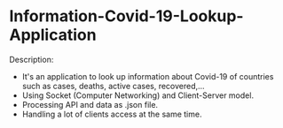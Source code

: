 # Information-Covid-19-Lookup-Application
 Description:
+ It's an application to look up information about Covid-19 of countries such as cases, deaths, active cases, recovered,...
+ Using Socket (Computer Networking) and Client-Server model.
+ Processing API and data as .json file.
+ Handling a lot of clients access at the same time.
